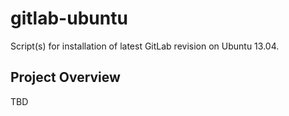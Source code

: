 # gitlab-ubuntu

Script(s) for installation of latest GitLab revision on Ubuntu 13.04.

## Project Overview

TBD
